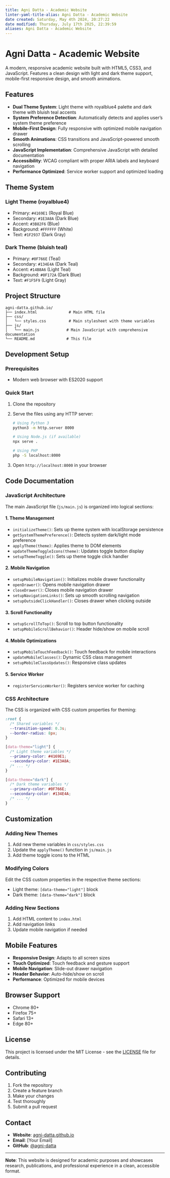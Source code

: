 ```yaml
---
title: Agni Datta - Academic Website
linter-yaml-title-alias: Agni Datta - Academic Website
date created: Saturday, May 4th 2024, 20:27:22
date modified: Thursday, July 17th 2025, 22:39:59
aliases: Agni Datta - Academic Website
---
```


# Agni Datta - Academic Website

A modern, responsive academic website built with HTML5, CSS3, and JavaScript. Features a clean design with light and dark theme support, mobile-first responsive design, and smooth animations.

## Features

- **Dual Theme System**: Light theme with royalblue4 palette and dark theme with bluish teal accents
- **System Preference Detection**: Automatically detects and applies user’s system theme preference
- **Mobile-First Design**: Fully responsive with optimized mobile navigation drawer
- **Smooth Animations**: CSS transitions and JavaScript-powered smooth scrolling
- **JavaScript Implementation**: Comprehensive JavaScript with detailed documentation
- **Accessibility**: WCAG compliant with proper ARIA labels and keyboard navigation
- **Performance Optimized**: Service worker support and optimized loading

## Theme System

### Light Theme (royalblue4)

- Primary: `#4169E1` (Royal Blue)
- Secondary: `#1E3A8A` (Dark Blue)
- Accent: `#3B82F6` (Blue)
- Background: `#FFFFFF` (White)
- Text: `#1F2937` (Dark Gray)

### Dark Theme (bluish teal)

- Primary: `#0F766E` (Teal)
- Secondary: `#134E4A` (Dark Teal)
- Accent: `#14B8A6` (Light Teal)
- Background: `#0F172A` (Dark Blue)
- Text: `#F1F5F9` (Light Gray)

## Project Structure

```
agni-datta.github.io/
├── index.html              # Main HTML file
├── css/
│   └── styles.css          # Main stylesheet with theme variables
├── js/
│   └── main.js            # Main JavaScript with comprehensive documentation
└── README.md              # This file
```

## Development Setup

### Prerequisites

- Modern web browser with ES2020 support

### Quick Start

1. Clone the repository
2. Serve the files using any HTTP server:

   ```bash
   # Using Python 3
   python3 -m http.server 8000
   
   # Using Node.js (if available)
   npx serve .
   
   # Using PHP
   php -S localhost:8000
   ```

3. Open `http://localhost:8000` in your browser

## Code Documentation

### JavaScript Architecture

The main JavaScript file (`js/main.js`) is organized into logical sections:

#### 1. Theme Management

- `initializeTheme()`: Sets up theme system with localStorage persistence
- `getSystemThemePreference()`: Detects system dark/light mode preference
- `applyTheme(theme)`: Applies theme to DOM elements
- `updateThemeToggleIcons(theme)`: Updates toggle button display
- `setupThemeToggle()`: Sets up theme toggle click handler

#### 2. Mobile Navigation

- `setupMobileNavigation()`: Initializes mobile drawer functionality
- `openDrawer()`: Opens mobile navigation drawer
- `closeDrawer()`: Closes mobile navigation drawer
- `setupNavigationLinks()`: Sets up smooth scrolling navigation
- `setupOutsideClickHandler()`: Closes drawer when clicking outside

#### 3. Scroll Functionality

- `setupScrollToTop()`: Scroll to top button functionality
- `setupMobileScrollBehavior()`: Header hide/show on mobile scroll

#### 4. Mobile Optimizations

- `setupMobileTouchFeedback()`: Touch feedback for mobile interactions
- `updateMobileClasses()`: Dynamic CSS class management
- `setupMobileClassUpdates()`: Responsive class updates

#### 5. Service Worker

- `registerServiceWorker()`: Registers service worker for caching

### CSS Architecture

The CSS is organized with CSS custom properties for theming:

```css
:root {
  /* Shared variables */
  --transition-speed: 0.3s;
  --border-radius: 8px;
}

[data-theme="light"] {
  /* Light theme variables */
  --primary-color: #4169E1;
  --secondary-color: #1E3A8A;
  /* ... */
}

[data-theme="dark"] {
  /* Dark theme variables */
  --primary-color: #0F766E;
  --secondary-color: #134E4A;
  /* ... */
}
```

## Customization

### Adding New Themes

1. Add new theme variables in `css/styles.css`
2. Update the `applyTheme()` function in `js/main.js`
3. Add theme toggle icons to the HTML

### Modifying Colors

Edit the CSS custom properties in the respective theme sections:

- Light theme: `[data-theme="light"]` block
- Dark theme: `[data-theme="dark"]` block

### Adding New Sections

1. Add HTML content to `index.html`
2. Add navigation links
3. Update mobile navigation if needed

## Mobile Features

- **Responsive Design**: Adapts to all screen sizes
- **Touch Optimized**: Touch feedback and gesture support
- **Mobile Navigation**: Slide-out drawer navigation
- **Header Behavior**: Auto-hide/show on scroll
- **Performance**: Optimized for mobile devices

## Browser Support

- Chrome 80+
- Firefox 75+
- Safari 13+
- Edge 80+

## License

This project is licensed under the MIT License - see the [LICENSE](LICENSE) file for details.

## Contributing

1. Fork the repository
2. Create a feature branch
3. Make your changes
4. Test thoroughly
5. Submit a pull request

## Contact

- **Website**: [agni-datta.github.io](https://agni-datta.github.io)
- **Email**: [Your Email]
- **GitHub**: [@agni-datta](https://github.com/agni-datta)

---

**Note**: This website is designed for academic purposes and showcases research, publications, and professional experience in a clean, accessible format.
